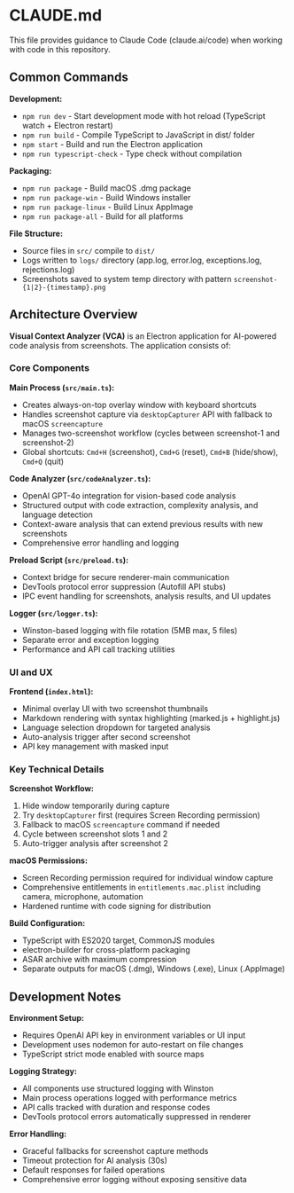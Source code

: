 # CLAUDE.md

This file provides guidance to Claude Code (claude.ai/code) when working with code in this repository.

## Common Commands

**Development:**
- `npm run dev` - Start development mode with hot reload (TypeScript watch + Electron restart)
- `npm run build` - Compile TypeScript to JavaScript in dist/ folder
- `npm start` - Build and run the Electron application
- `npm run typescript-check` - Type check without compilation

**Packaging:**
- `npm run package` - Build macOS .dmg package
- `npm run package-win` - Build Windows installer  
- `npm run package-linux` - Build Linux AppImage
- `npm run package-all` - Build for all platforms

**File Structure:**
- Source files in `src/` compile to `dist/`
- Logs written to `logs/` directory (app.log, error.log, exceptions.log, rejections.log)
- Screenshots saved to system temp directory with pattern `screenshot-{1|2}-{timestamp}.png`

## Architecture Overview

**Visual Context Analyzer (VCA)** is an Electron application for AI-powered code analysis from screenshots. The application consists of:

### Core Components

**Main Process (`src/main.ts`):**
- Creates always-on-top overlay window with keyboard shortcuts
- Handles screenshot capture via `desktopCapturer` API with fallback to macOS `screencapture`
- Manages two-screenshot workflow (cycles between screenshot-1 and screenshot-2)
- Global shortcuts: `Cmd+H` (screenshot), `Cmd+G` (reset), `Cmd+B` (hide/show), `Cmd+Q` (quit)

**Code Analyzer (`src/codeAnalyzer.ts`):**
- OpenAI GPT-4o integration for vision-based code analysis
- Structured output with code extraction, complexity analysis, and language detection
- Context-aware analysis that can extend previous results with new screenshots
- Comprehensive error handling and logging

**Preload Script (`src/preload.ts`):**
- Context bridge for secure renderer-main communication
- DevTools protocol error suppression (Autofill API stubs)
- IPC event handling for screenshots, analysis results, and UI updates

**Logger (`src/logger.ts`):**
- Winston-based logging with file rotation (5MB max, 5 files)
- Separate error and exception logging
- Performance and API call tracking utilities

### UI and UX

**Frontend (`index.html`):**
- Minimal overlay UI with two screenshot thumbnails
- Markdown rendering with syntax highlighting (marked.js + highlight.js)
- Language selection dropdown for targeted analysis
- Auto-analysis trigger after second screenshot
- API key management with masked input

### Key Technical Details

**Screenshot Workflow:**
1. Hide window temporarily during capture
2. Try `desktopCapturer` first (requires Screen Recording permission)  
3. Fallback to macOS `screencapture` command if needed
4. Cycle between screenshot slots 1 and 2
5. Auto-trigger analysis after screenshot 2

**macOS Permissions:**
- Screen Recording permission required for individual window capture
- Comprehensive entitlements in `entitlements.mac.plist` including camera, microphone, automation
- Hardened runtime with code signing for distribution

**Build Configuration:**
- TypeScript with ES2020 target, CommonJS modules
- electron-builder for cross-platform packaging
- ASAR archive with maximum compression
- Separate outputs for macOS (.dmg), Windows (.exe), Linux (.AppImage)

## Development Notes

**Environment Setup:**
- Requires OpenAI API key in environment variables or UI input
- Development uses nodemon for auto-restart on file changes
- TypeScript strict mode enabled with source maps

**Logging Strategy:**
- All components use structured logging with Winston
- Main process operations logged with performance metrics
- API calls tracked with duration and response codes
- DevTools protocol errors automatically suppressed in renderer

**Error Handling:**
- Graceful fallbacks for screenshot capture methods  
- Timeout protection for AI analysis (30s)
- Default responses for failed operations
- Comprehensive error logging without exposing sensitive data